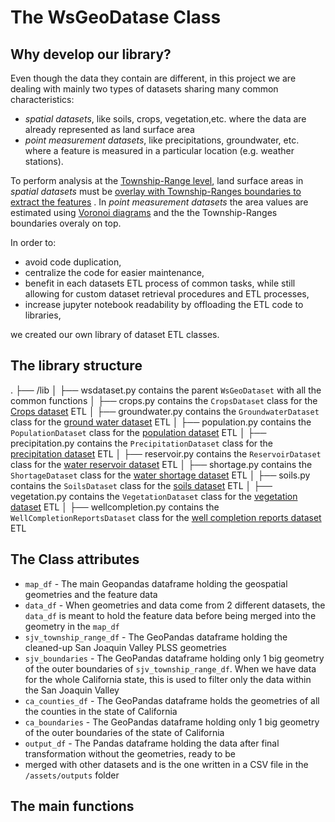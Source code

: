 # The WsGeoDatase Class
## Why develop our library?
Even though the data they contain are different, in this project we are dealing with mainly two types of datasets
sharing many common characteristics:
* _spatial datasets_, like soils, crops, vegetation,etc. where the data are already represented as land surface area
* _point measurement datasets_, like precipitations, groundwater, etc. where a feature is measured in a particular 
location (e.g. weather stations).

To perform analysis at the [Township-Range level](doc/assets/plss_sanjoaquin_riverbasin.md), land surface areas
in _spatial datasets_ must be [overlay with Township-Ranges boundaries to extract the features](doc/etl/township_overlay.md)
. In _point measurement datasets_ the area values are estimated using [Voronoi diagrams](doc/etl/from_point_to_region_values.md)
and the the Township-Ranges boundaries overaly on top.

In order to:
* avoid code duplication,
* centralize the code for easier maintenance,
* benefit in each datasets ETL process of common tasks, while still allowing for custom dataset retrieval procedures and 
ETL processes,
* increase jupyter notebook readability by offloading the ETL code to libraries,

we created our own library of dataset ETL classes.

## The library structure
.
├── /lib
│   ├── wsdataset.py         contains the parent `WsGeoDataset` with all the common functions
│   ├── crops.py             contains the `CropsDataset` class for the [Crops dataset](doc/assets/crops.md) ETL
│   ├── groundwater.py       contains the `GroundwaterDataset` class for the [ground water dataset](doc/assets/groundwater.md) ETL
│   ├── population.py        contains the `PopulationDataset` class for the [population dataset](doc/assets/population.md) ETL
│   ├── precipitation.py     contains the `PrecipitationDataset` class for the [precipitation dataset](doc/assets/precipitation.md) ETL
│   ├── reservoir.py         contains the `ReservoirDataset` class for the [water reservoir dataset](doc/assets/reservoir.md) ETL
│   ├── shortage.py          contains the `ShortageDataset` class for the [water shortage dataset](doc/assets/shortage.md) ETL
│   ├── soils.py             contains the `SoilsDataset` class for the [soils dataset](doc/assets/soils.md) ETL
│   ├── vegetation.py        contains the `VegetationDataset` class for the [vegetation dataset](doc/assets/vegetation.md) ETL
│   ├── wellcompletion.py    contains the `WellCompletionReportsDataset` class for the [well completion reports dataset](doc/assets/well_completion_reports.md) ETL

## The Class attributes
* `map_df` - The main Geopandas dataframe holding the geospatial geometries and the feature data
* `data_df` - When geometries and data come from 2 different datasets, the `data_df` is meant to hold the feature data 
before being merged into the geometry in the `map_df`
* `sjv_township_range_df` - The GeoPandas dataframe holding the cleaned-up San Joaquin Valley PLSS geometries
* `sjv_boundaries` - The GeoPandas dataframe holding only 1 big geometry of the outer boundaries of
`sjv_township_range_df`. When we have data for the whole California state, this is used to filter only the data within 
the San Joaquin Valley
* `ca_counties_df` - The GeoPandas dataframe holds the geometries of all the counties in the state of California
* `ca_boundaries` - The GeoPandas dataframe holding only 1 big geometry of the outer boundaries of the state of 
California
* `output_df` - The Pandas dataframe holding the data after final transformation without the geometries, ready to be 
* merged with other datasets and is the one written in a CSV file in the `/assets/outputs` folder

## The main functions